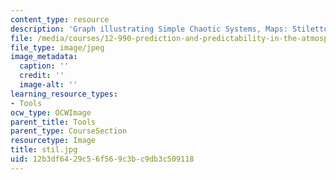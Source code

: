 ```yaml
---
content_type: resource
description: 'Graph illustrating Simple Chaotic Systems, Maps: Stiletto'
file: /media/courses/12-990-prediction-and-predictability-in-the-atmosphere-and-oceans-spring-2003/12b3df6429c56f569c3bc9db3c509118_stil.jpg
file_type: image/jpeg
image_metadata:
  caption: ''
  credit: ''
  image-alt: ''
learning_resource_types:
- Tools
ocw_type: OCWImage
parent_title: Tools
parent_type: CourseSection
resourcetype: Image
title: stil.jpg
uid: 12b3df64-29c5-6f56-9c3b-c9db3c509118
---
```

